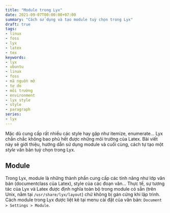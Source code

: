```yaml
---
title: "Module trong Lyx"
date: 2021-09-07T00:00:00+07:00
summary: "Cách sử dụng và tạo module tuỳ chọn trong Lyx"
draft: true
tags:
- linux
- foss
- lyx
- latex
- tex
keywords:
- lyx
- ubuntu
- linux
- foss
- mã nguồn mở
- tự do
- môi trường
- environment
- lyx style
- style
- paragraph
series:
- lyx
---
```


Mặc dù cung cấp rất nhiều các style hay gặp như itemize, enumerate... Lyx chắn chắc không bao phủ hết được những môi trường của Latex. Bài viết này sẽ giới thiệu, hướng dẫn sử dụng module và cuối cùng, cách tự tạo một *style* văn bản tuỳ chọn trong Lyx.

## Module

Trong Lyx, module là những thành phần cung cấp các tính năng như lớp văn bản (documentclass của Latex), style của các đoạn văn... Thực tế, sự tương tác của Lyx và Latex được định nghĩa toàn bộ trong module có sẵn (trên Unix, nằm tại `/usr/share/lyx/layout`) chứ không bị gán cứng khi lập trình. Cách module trong Lyx được liệt kê tại menu cài đặt của văn bản: `Document > Settings > Module`. 
